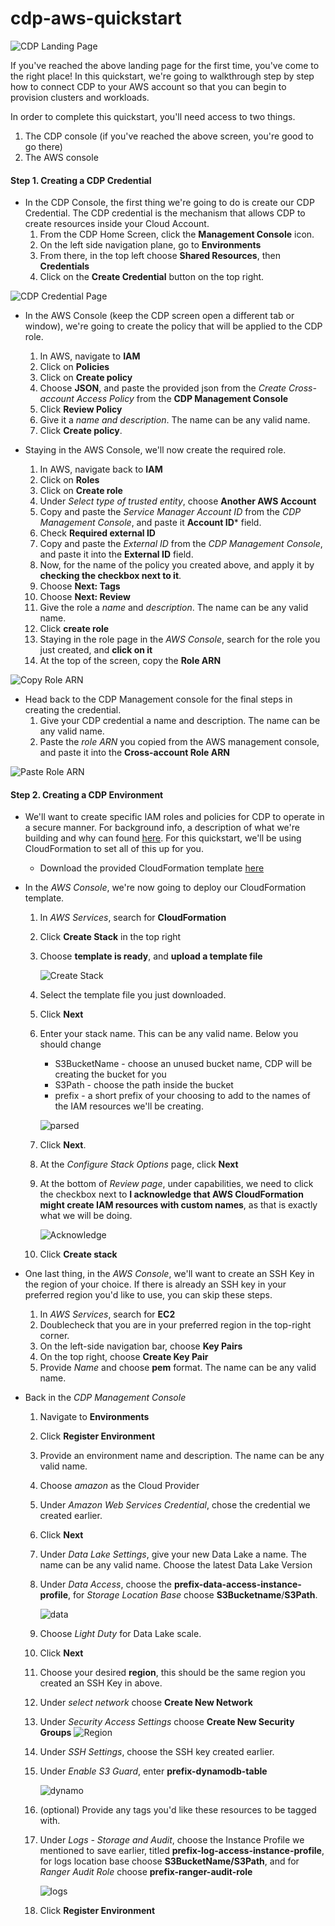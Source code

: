 # cdp-aws-quickstart

![CDP Landing Page](screenshots/landingpage.png?raw=true)

If you've reached the above landing page for the first time, you've come to the right place! In this quickstart, we're going to walkthrough step by step how to connect CDP to your AWS account so that you can begin to provision clusters and workloads. 

In order to complete this quickstart, you'll need access to two things.  

  1. The CDP console (if you've reached the above screen, you're good to go there)
  2. The AWS console

   

#### Step 1. Creating a CDP Credential

  - In the CDP Console, the first thing we're going to do is create our CDP Credential.  The CDP credential is the mechanism that allows CDP to create resources inside your Cloud Account.  
    1. From the CDP Home Screen, click the **Management Console** icon. 
    2. On the left side navigation plane, go to **Environments**
    3. From there, in the top left choose **Shared Resources**, then **Credentials**
    4. Click on the **Create Credential** button on the top right.

![CDP Credential Page](screenshots/credential.png?raw=true)
    

- In the AWS Console (keep the CDP screen open a different tab or window), we're going to create the policy that will be applied to the CDP role. 
   
   1. In AWS, navigate to **IAM**
   2. Click on **Policies**
   3. Click on **Create policy**
   4. Choose **JSON**, and paste the provided json from the *Create Cross-account Access Policy* from the **CDP Management Console**
   5. Click **Review Policy**
   6. Give it a *name and description*. The name can be any valid name.
   7. Click **Create policy**. 
- Staying in the AWS Console, we'll now create the required role. 
   1. In AWS, navigate back to **IAM**
   2. Click on **Roles**
   3. Click on **Create role**
   4. Under *Select type of trusted entity*, choose **Another AWS Account**
   5. Copy and paste the *Service Manager Account ID* from the *CDP Management Console*, and paste it **Account ID*** field. 
   6. Check **Required external ID**
   7. Copy and paste the *External ID* from the *CDP Management Console*, and paste it into the **External ID** field. 
   8. Now, for the name of the policy you created above, and apply it by **checking the checkbox next to it**. 
   9. Choose **Next: Tags**
   10.  Choose **Next: Review**
   11. Give the role a *name* and *description*.  The name can be any valid name. 
   12. Click **create role**
   13. Staying in the role page in the *AWS Console*, search for the role you just created, and **click on it**
   14. At the top of the screen, copy the **Role ARN**

![Copy Role ARN](screenshots/copyrolearn.png?raw=true)

   

- Head back to the CDP Management console for the final steps in creating the credential. 
  1. Give your CDP credential a name and description.  The name can be any valid name. 
  2. Paste the *role ARN* you copied from the AWS management console, and paste it into the **Cross-account Role ARN**

![Paste Role ARN](screenshots/pasterolearn.png?raw=true)


#### Step 2. Creating a CDP Environment 

  - We'll want to create specific IAM roles and policies for CDP to operate in a secure manner.  For background info, a description of what we're building and why can found [here](https://docs.cloudera.com/management-console/cloud/environments/topics/mc-idbroker-minimum-setup.html).  For this quickstart, we'll be using CloudFormation to set all of this up for you.
      - Download the provided CloudFormation template [here](cloudformation/setup.json) 



- In the *AWS Console*, we're now going to deploy our CloudFormation template.  
     1. In *AWS Services*, search for **CloudFormation**
     2. Click **Create Stack** in the top right
     3. Choose **template is ready**, and **upload a template file**

        ![Create Stack](screenshots/createstack.png?raw=true)

     4. Select the template file you just downloaded.
     5. Click **Next**
     6. Enter your stack name.  This can be any valid name.  Below you should change
        - S3BucketName - choose an unused bucket name, CDP will be creating the bucket for you
        - S3Path - choose the path inside the bucket
        - prefix - a short prefix of your choosing to add to the names of the IAM resources we'll be creating.

        ![parsed](screenshots/stackparsed.png?raw=true)

     7. Click **Next**. 
     8. At the *Configure Stack Options* page, click **Next**
     9. At the bottom of *Review page*, under capabilities, we need to click the checkbox next to **I acknowledge that AWS CloudFormation might create IAM resources with custom names**, as that is exactly what we will be doing.

        ![Acknowledge](screenshots/ack.png?raw=true)

     10. Click **Create stack**



- One last thing, in the *AWS Console*, we'll want to create an SSH Key in the region of your choice.  If there is already an SSH key in your preferred region you'd like to use, you can skip these steps.  
   1. In *AWS Services*, search for **EC2**
   2. Doublecheck that you are in your preferred region in the top-right corner. 
   3. On the left-side navigation bar, choose **Key Pairs**
   4. On the top right, choose **Create Key Pair**
   5. Provide *Name* and choose **pem** format.  The name can be any valid name.

- Back in the *CDP Management Console*
    1. Navigate to **Environments**
    2. Click **Register Environment**
    3. Provide an environment name and description.  The name can be any valid name. 
    4. Choose *amazon* as the Cloud Provider
    5. Under *Amazon Web Services Credential*, chose the credential we created earlier. 
    6. Click **Next**
    7. Under *Data Lake Settings*, give your new Data Lake a name.  The name can be any valid name. Choose the latest Data Lake Version
    8.  Under *Data Access*, choose the **prefix-data-access-instance-profile**, for *Storage Location Base* choose **S3Bucketname**/**S3Path**.

        ![data](screenshots/data.png?raw=true)

    9. Choose *Light Duty* for Data Lake scale. 
    10. Click **Next**
    11. Choose your desired **region**, this should be the same region you created an SSH Key in above. 
    12. Under *select network* choose **Create New Network**
    13. Under *Security Access Settings* choose **Create New Security Groups**
        ![Region](screenshots/regionnetwork.png?raw=true)
    14. Under *SSH Settings*, choose the SSH key created earlier. 
    15. Under *Enable S3 Guard*, enter **prefix-dynamodb-table**

        ![dynamo](screenshots/dynamo.png?raw=true)

    16. (optional) Provide any tags you'd like these resources to be tagged with. 
    17. Under *Logs - Storage and Audit*, choose the Instance Profile we mentioned to save earlier, titled **prefix-log-access-instance-profile**, for logs location base choose **S3BucketName/S3Path**, and for *Ranger Audit Role* choose **prefix-ranger-audit-role**

        ![logs](screenshots/logs.png?raw=true)

    18. Click **Register Environment**
